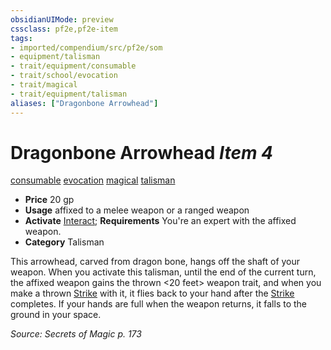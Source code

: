 ```yaml
---
obsidianUIMode: preview
cssclass: pf2e,pf2e-item
tags:
- imported/compendium/src/pf2e/som
- equipment/talisman
- trait/equipment/consumable
- trait/school/evocation
- trait/magical
- trait/equipment/talisman
aliases: ["Dragonbone Arrowhead"]
---
```

# Dragonbone Arrowhead *Item 4*  
[consumable](consumable.md)  [evocation](evocation.md)  [magical](magical.md)  [talisman](talisman.md)  

- **Price** 20 gp
- **Usage** affixed to a melee weapon or a ranged weapon
- **Activate** [Interact](interact.md); **Requirements** You're an expert with the affixed weapon.
- **Category** Talisman

This arrowhead, carved from dragon bone, hangs off the shaft of your weapon. When you activate this talisman, until the end of the current turn, the affixed weapon gains the thrown <20 feet> weapon trait, and when you make a thrown [Strike](strike.md) with it, it flies back to your hand after the [Strike](strike.md) completes. If your hands are full when the weapon returns, it falls to the ground in your space.

*Source: Secrets of Magic p. 173*